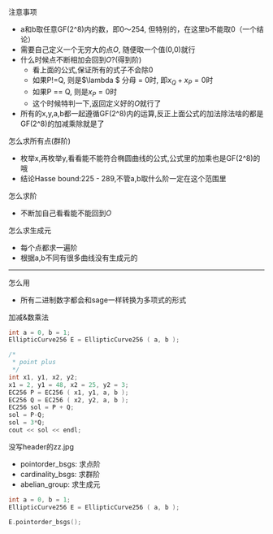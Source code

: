注意事项

- a和b取任意GF(2^8)内的数，即0～254, 但特别的，在这里b不能取0（一个结论）
- 需要自己定义一个无穷大的点$O$, 随便取一个值(0,0)就行
- 什么时候点不断相加会回到$O$?(得到阶)
  - 看上面的公式,保证所有的式子不会除0
  - 如果P!=Q, 则是$\lambda $ 分母 = 0时, 即$x_Q + x_P  = 0$时
  - 如果P == Q, 则是$x_P = 0$时
  - 这个时候特判一下,返回定义好的$O$就行了
- 所有的x,y,a,b都一起遵循GF(2^8)内的运算,反正上面公式的加法除法啥的都是GF(2^8)的加减乘除就是了

怎么求所有点(群阶)

- 枚举x,再枚举y,看看能不能符合椭圆曲线的公式,公式里的加乘也是GF(2^8)的哦
- 结论Hasse bound:225 - 289,不管a,b取什么阶一定在这个范围里

怎么求阶

- 不断加自己看看能不能回到$O$

怎么求生成元

- 每个点都求一遍阶
- 根据a,b不同有很多曲线没有生成元的

---

怎么用

- 所有二进制数字都会和sage一样转换为多项式的形式

加减&数乘法

```c
int a = 0, b = 1;
EllipticCurve256 E = EllipticCurve256 ( a, b );

/*
 * point plus
 */
int x1, y1, x2, y2;
x1 = 2, y1 = 48, x2 = 25, y2 = 3;
EC256 P = EC256 ( x1, y1, a, b );
EC256 Q = EC256 ( x2, y2, a, b );
EC256 sol = P + Q;
sol = P-Q;
sol = 3*Q;
cout << sol << endl;
```

没写header的zz.jpg

- pointorder_bsgs: 求点阶
- cardinality_bsgs: 求群阶
- abelian_group: 求生成元

```c
int a = 0, b = 1;
EllipticCurve256 E = EllipticCurve256 ( a, b );

E.pointorder_bsgs();
```





